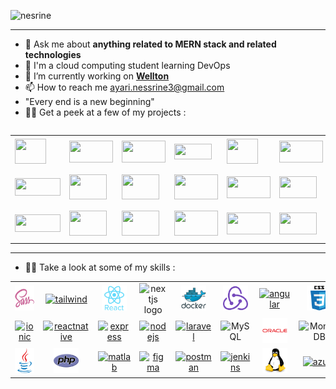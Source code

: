 

  <a >   <img src="https://readme-typing-svg.herokuapp.com/?font=Caveat&size=36&color=48CDDC&center=true&vCenter=true&lines=Hi+👋%2C+I%27m+Nesrine+Ayari;💻+I%27m+a+Full+stack+developer;" alt="nesrine" /></a>

   

<p/>




<hr widht="100%">


 - 💬 Ask me about **anything related to MERN stack and related technologies**
 -  🌱 I'm a cloud computing student learning DevOps
 - 🔭 I’m currently working on <strong style="color:red;">[Wellton](https://www.wellton-consulting.com/)</strong>
 - 📫 How to reach me ayari.nessrine3@gmail.com
 - "Every end is a new beginning"
 - 👨‍💻 Get a peek at a few of my projects :
<table style="width:100%" align="left">

 <tr>
 <td colspan="10" align="left"> <a href="https://www.welldup.com/" onclick="window.open(this.href, '_blank'); return false;">
           <img src="https://www.welldup.com/assets/icons/logo-menu.webp" width="50" height="40"/>
          </a></td>





 
   <td colspan="10" align="left"> <a href="https://lightslategray-nightingale-538581.hostingersite.com/" onclick="window.open(this.href, '_blank'); return false;">
           <img src="https://lightslategray-nightingale-538581.hostingersite.com/assets/icons/logo-footer.webp" width="70"  height="35"/>
          </a></td>   


 <td colspan="10" align="left"> <a href="https://ab-pro.fr/" onclick="window.open(this.href, '_blank'); return false;">
           <img src="https://ab-pro.fr/assets/images/logo.webp" width="70"  height="35"/>
          </a></td>


 <td colspan="10" align="left"> <a href="https://www.mesmurs.fr/" onclick="window.open(this.href, '_blank'); return false;">
           <img src="https://www.mesmurs.fr/assets/images/MesMures-logo.webp" width="60" height="25"/>
          </a></td>




     
<td colspan="10" align="left"> <a href="https://www.mur-et-tremie.com/" onclick="window.open(this.href, '_blank'); return false;">
           <img src="https://www.mur-et-tremie.com/assets/images/logo-mur-et-remie.webp" width="50" height="40"/>
          </a></td>






      

  <td colspan="10" align="left"> <a href="https://yellow-lobster-107594.hostingersite.com/" onclick="window.open(this.href, '_blank'); return false;">
           <img src="https://yellow-lobster-107594.hostingersite.com/assets/icons/logo.webp" width="70"  height="35"/>
          </a></td>
<td colspan="10" align="left"> <a href="https://www.gex-batiment.com/" onclick="window.open(this.href, '_blank'); return false;">
           <img src="https://www.gex-batiment.com/assets/icons/gex.webp" width="60"  height="35"/>
          </a></td>


<td colspan="10" align="left"> <a href="https://eneahome.com" onclick="window.open(this.href, '_blank'); return false;">
           <img src="https://www.eneahome.com/icons/logo.webp" width="60" height="40"/>
          </a></td>      
  <td colspan="10" align="left"> <a href="https://www.ab-engineering.fr/" onclick="window.open(this.href, '_blank'); return false;">
           <img src="https://www.ab-engineering.fr/assets/logo.webp" width="40" align="center" height="50"/>
          </a></td> 
        
  </tr>
  
   <tr>
 
       
 <td colspan="10" align="left"> <a href="https://global-reno.com/" onclick="window.open(this.href, '_blank'); return false;">
        <img src="https://www.global-reno.com/assets/reno-global-logo.webp" width="73" height="28"/>
          </a></td> 

  
 
  <td colspan="10" align="left"> <a href="https://www.giovanni-juvara.com/" onclick="window.open(this.href, '_blank'); return false;">
           <img src="https://www.giovanni-juvara.com/assets/images/logofooter.webp" width="60" height="40"/>
          </a></td>   


 <td colspan="10" align="left"><a href="https://agexis.com/" onclick="window.open(this.href, '_blank'); return false;">
        <img src="https://agexis.com/assets/icons/logo-agex.webp" width="60" height="40"/>
    </a>   </td>
  <td colspan="10" align="left"><a href="https://www.wellton-consulting.com/" onclick="window.open(this.href, '_blank'); return false;">
        <img src="https://www.wellton-consulting.com/assets/icons/footer-logo.webp" width="70" height="40"/>
    </a></td>
        

  
  <td colspan="10" align="left"> <a href="https://www.finky-consulting.com/" onclick="window.open(this.href, '_blank'); return false;">
           <img src="https://www.finky-consulting.com/assets/icons/logo-menu.webp" width="70"  height="35"/>
          </a></td>

 <td colspan="10" align="left"> <a href="https://www.inchaate.com/" onclick="window.open(this.href, '_blank'); return false;">
           <img src="https://www.inchaate.com/assets/icons/inchaate-logo.webp" width="60"  height="35"/>
          </a></td>

  <td colspan="10" align="left"> <a href="https://www.open-mur.com/" onclick="window.open(this.href, '_blank'); return false;">
           <img src="https://www.open-mur.com/assets/logo-op.webp" width="60"  height="50"/>
          </a></td>
 
  <td colspan="10" align="left"> <a href="https://www.structural-metal.com/" onclick="window.open(this.href, '_blank'); return false;">
           <img src="https://www.structural-metal.com/images/logo.webp" width="70"  height="50"/>
          </a></td>

  <td colspan="10" align="left"> <a href="https://mur-mur.fr/" onclick="window.open(this.href, '_blank'); return false;">
           <img src="https://www.mur-mur.fr/assets/icons/mur-mur-logo.webp" width="70"  height="50"/>
          </a></td>

   
  </tr> 
  
  
  
  
  <tr>
 
       
 <td colspan="10" align="left"> <a href="https://1001-architectures.fr/" onclick="window.open(this.href, '_blank'); return false;">
        <img src="https://1001-architectures.fr/wp-content/uploads/2023/05/logo-1001.png" width="73" height="28"/>
          </a></td> 

  
 
  <td colspan="10" align="left"> <a href="https://www.giovanni-juvara.com/" onclick="window.open(this.href, '_blank'); return false;">
           <img src="https://www.giovanni-juvara.com/assets/images/logofooter.webp" width="60" height="40"/>
          </a></td>   


 <td colspan="10" align="left"><a href="https://agexis.com/" onclick="window.open(this.href, '_blank'); return false;">
        <img src="https://agexis.com/assets/icons/logo-agex.webp" width="60" height="40"/>
    </a>   </td>
  <td colspan="10" align="left"><a href="https://www.wellton-consulting.com/" onclick="window.open(this.href, '_blank'); return false;">
        <img src="https://www.wellton-consulting.com/assets/icons/footer-logo.webp" width="70" height="40"/>
    </a></td>
        

  
  <td colspan="10" align="left"> <a href="https://www.finky-consulting.com/" onclick="window.open(this.href, '_blank'); return false;">
           <img src="https://www.finky-consulting.com/assets/icons/logo-menu.webp" width="70"  height="35"/>
          </a></td>

 <td colspan="10" align="left"> <a href="https://www.inchaate.com/" onclick="window.open(this.href, '_blank'); return false;">
           <img src="https://www.inchaate.com/assets/icons/inchaate-logo.webp" width="60"  height="35"/>
          </a></td>

  <td colspan="10" align="left"> <a href="https://www.open-mur.com/" onclick="window.open(this.href, '_blank'); return false;">
           <img src="https://www.open-mur.com/assets/logo-op.webp" width="60"  height="50"/>
          </a></td>
 
  <td colspan="10" align="left"> <a href="https://www.structural-metal.com/" onclick="window.open(this.href, '_blank'); return false;">
           <img src="https://www.structural-metal.com/images/logo.webp" width="70"  height="50"/>
          </a></td>

  <td colspan="10" align="left"> <a href="https://mur-mur.fr/" onclick="window.open(this.href, '_blank'); return false;">
           <img src="https://www.mur-mur.fr/assets/icons/mur-mur-logo.webp" width="70"  height="50"/>
          </a></td>

   
  </tr> 
      
 
  
  </table>




<hr width="100%">

 - 👨‍💻 Take a look at some of my skills :

<table style="width:100%" align="center">

  <tr>
   
  <td align="center" >
   <a href="https://sass-lang.com" target="_blank" rel="noreferrer" title="sass">
        <img src="https://raw.githubusercontent.com/devicons/devicon/master/icons/sass/sass-original.svg" alt="sass" width="40" height="40"/>
      </a>
    </td>
    <td align="center">
      <a href="https://tailwindcss.com/" target="_blank" rel="noreferrer" title="Tailwind">
        <img src="https://www.vectorlogo.zone/logos/tailwindcss/tailwindcss-icon.svg" alt="tailwind" width="40" height="40"/>
      </a>
    </td>
    <td align="center" >
    
<img src="https://raw.githubusercontent.com/devicons/devicon/master/icons/react/react-original-wordmark.svg "  title="React" alt="react" width="40" height="40"/>
      
 </td>
  
 <td align="center">
      <img src="https://cdn.jsdelivr.net/gh/devicons/devicon/icons/nextjs/nextjs-original.svg" height="40" alt="nextjs logo"  title="Nextjs"/>
    </td>
     <td align="center" >  <a href="https://www.docker.com/" target="_blank"  title="Docker" rel="noreferrer"> <img src="https://raw.githubusercontent.com/devicons/devicon/master/icons/docker/docker-original-wordmark.svg" alt="docker" width="40" height="40"/> </a>
     </td>
    <td align="center" >
      <a href="https://redux.js.org" target="_blank" rel="noreferrer">
        <img src="https://raw.githubusercontent.com/devicons/devicon/master/icons/redux/redux-original.svg" alt="redux" title="React Redux" width="40" height="40"/>
      </a>
    </td>
    <td align="center" >
      <a href="https://angular.io" target="_blank" rel="noreferrer">
        <img src="https://angular.io/assets/images/logos/angular/angular.svg" alt="angular" width="40" height="40" title="Angular"/>
      </a>
    </td>
  <td align="center" >
      <a href="https://www.w3schools.com/css/" target="_blank" rel="noreferrer">
        <img src="https://raw.githubusercontent.com/devicons/devicon/master/icons/css3/css3-original-wordmark.svg" alt="css3" title="css" width="40" height="40"/>
      </a>
    </td>

   <td align="center" >
      <a href="https://getbootstrap.com" target="_blank" rel="noreferrer">
        <img src="https://raw.githubusercontent.com/devicons/devicon/master/icons/bootstrap/bootstrap-plain-wordmark.svg" alt="bootstrap" title="Bootstrap" width="40" height="40"/>
      </a>
    </td>
         <td align="center" >
      <a href="https://www.w3.org/html/" target="_blank" rel="noreferrer">
        <img src="https://raw.githubusercontent.com/devicons/devicon/master/icons/html5/html5-original-wordmark.svg" alt="html5" title="html" width="40" height="40"/>
      </a>
    </td>
    <td align="center">
      <a href="https://developer.mozilla.org/en-US/docs/Web/JavaScript" target="_blank" rel="noreferrer">
        <img src="https://raw.githubusercontent.com/devicons/devicon/master/icons/javascript/javascript-original.svg" alt="javascript" title="Javascript" width="40" height="40"/>
      </a>
    </td>
    <td align="center" >
      <a href="https://www.typescriptlang.org/" target="_blank" rel="noreferrer">
        <img src="https://raw.githubusercontent.com/devicons/devicon/master/icons/typescript/typescript-original.svg" alt="typescript" title="Typescript" width="40" height="40"/>
      </a>
    </td>
  </tr>

  <tr>
 <td align="center" >
      <a href="https://ionicframework.com" target="_blank" rel="noreferrer">
        <img src="https://upload.wikimedia.org/wikipedia/commons/d/d1/Ionic_Logo.svg" alt="ionic" title="Ionic" width="80" height="40"/>
      </a>
    </td>
    <td align="center">
      <a href="https://reactnative.dev/" target="_blank" rel="noreferrer">
        <img src="https://reactnative.dev/img/header_logo.svg" alt="reactnative" title="React native" width="35" height="40"/>
      </a>
    </td>
    <td align="center" >
      <a href="https://reactnative.dev/" target="_blank" rel="noreferrer">
        <img src="https://media.licdn.com/dms/image/D4E12AQEBg943ptCYpg/article-cover_image-shrink_720_1280/0/1686391647921?e=2147483647&v=beta&t=sTfwUvcIfW7Fuby7hMluDfuRJK3HfYMMWc2SyZR7-GA" title="express js" alt="express" height="43"/>
      </a>
    </td>
    <td align="center" >
      <a href="https://reactnative.dev/" target="_blank" rel="noreferrer">
        <img src="https://avatars.githubusercontent.com/nodejs" alt="nodejs" title="Nodejs" height="45"/>
      </a>
    </td>
    <td align="center" "  >
      <a href="https://reactnative.dev/" target="_blank" rel="noreferrer">
        <img src="https://laravel.com/img/logomark.min.svg" alt="laravel" height="45" title="Laravel"/>
      </a>
    </td>

 <td align="center">
      <img src="https://www.mysql.com/common/logos/mysql-logo.svg?v2" alt="MySQL" height="40" title="MySQL"/>
    </td>
       <td align="center" >
    <img src="https://raw.githubusercontent.com/devicons/devicon/master/icons/oracle/oracle-original.svg" alt="oracle" width="40" title="Oracle" />
    </td>
       <td align="center">
      <img src="https://cdn.worldvectorlogo.com/logos/mongodb-icon-2.svg" alt="MongoDB"  width="40" title="MongoDB" />
    </td>
 <td align="center">
      <a href="https://www.python.org" target="_blank" rel="noreferrer">
        <img src="https://raw.githubusercontent.com/devicons/devicon/master/icons/python/python-original.svg" alt="python" title="python" width="40" height="40"/>
      </a>
    </td>
    <td align="center">
      <a href="https://www.w3schools.com/cs/" target="_blank" rel="noreferrer">
        <img src="https://raw.githubusercontent.com/devicons/devicon/master/icons/csharp/csharp-original.svg" alt="csharp" title="C#" width="40" height="40"/>
      </a>
    </td>
 
 <td align="center" >
      <a href="https://www.cprogramming.com/" target="_blank" rel="noreferrer">
        <img src="https://raw.githubusercontent.com/devicons/devicon/master/icons/c/c-original.svg" alt="c" title="C" width="40" height="40"/>
      </a>
    </td>
    <td align="center">
      <a href="https://www.w3schools.com/cpp/" target="_blank" rel="noreferrer">
        <img src="https://raw.githubusercontent.com/devicons/devicon/master/icons/cplusplus/cplusplus-original.svg" alt="cplusplus" title="C++" width="40" height="40"/>
      </a>
    </td>

</tr>

  <tr>
  

 <td align="center" >
      <a href="https://www.java.com" target="_blank" rel="noreferrer">
        <img src="https://raw.githubusercontent.com/devicons/devicon/master/icons/java/java-original.svg" alt="java" width="40" title="Java" height="40"/>
      </a>
    </td>
    <td align="center">
      <a href="https://www.php.net" target="_blank" rel="noreferrer">
        <img src="https://raw.githubusercontent.com/devicons/devicon/master/icons/php/php-original.svg" alt="php" title="php" width="40" height="40"/>
      </a>
    </td>
    <td align="center">
      <a href="https://www.mathworks.com/" target="_blank" rel="noreferrer">
        <img src="https://upload.wikimedia.org/wikipedia/commons/2/21/Matlab_Logo.png" alt="matlab" title="Matlab" width="40" height="40"/>
      </a>
    </td>
    <td align="center" >
      <a href="https://www.figma.com/" target="_blank" rel="noreferrer">
        <img src="https://www.vectorlogo.zone/logos/figma/figma-icon.svg" alt="figma" width="40" title="Figme" height="40"/>
      </a>
    </td>
    <td align="center" >
      <a href="https://postman.com" target="_blank" rel="noreferrer">
        <img src="https://www.vectorlogo.zone/logos/getpostman/getpostman-icon.svg" alt="postman" width="40" title="Postman" height="40"/>
      </a>
    </td>
    <td align="center" >
     <a href="https://www.jenkins.io" target="_blank" rel="noreferrer"> <img src="https://www.vectorlogo.zone/logos/jenkins/jenkins-icon.svg" alt="jenkins" title="Jenkins" width="40" height="40"/> </a>
    </td>
 <td align="center" >
      <a href="https://www.linux.org/" target="_blank" rel="noreferrer">
        <img src="https://raw.githubusercontent.com/devicons/devicon/master/icons/linux/linux-original.svg"  title="Linux" alt="linux" width="40" height="40"/>
      </a>
    </td>

 <td align="center"  ><a href="https://azure.microsoft.com/en-in/" target="_blank" rel="noreferrer"> <img src="https://www.vectorlogo.zone/logos/microsoft_azure/microsoft_azure-icon.svg" title="Azure" alt="azure" width="40" height="40"/> </a></td>
<td align="center"  ><a href="https://aws.amazon.com" target="_blank" rel="noreferrer"> <img src="https://raw.githubusercontent.com/devicons/devicon/master/icons/amazonwebservices/amazonwebservices-original-wordmark.svg" alt="aws" width="40" title="AWS"
       height="40"/> </a></td>
        <td align="center"  ><a href="https://www.redhat.com/fr" target="_blank" rel="noreferrer"> <img title="Redhat" src="https://static.redhat.com/libs/redhat/brand-assets/2/corp/logo--on-dark.svg" alt="azure" width="60" height="30"/> </a></td>
        <td align="center"  ><a href="https://kubernetes.io" target="_blank" rel="noreferrer"> <img title="Kubernetes" src="https://www.vectorlogo.zone/logos/kubernetes/kubernetes-icon.svg"  alt="kubernetes" width="40" height="40"/> </a> </td>
         <td align="center">
      <a href="https://www.arduino.cc/" target="_blank" rel="noreferrer">
        <img src="https://cdn.worldvectorlogo.com/logos/arduino-1.svg" alt="arduino" title="Arduino" width="40" height="40"/>
      </a>
</td>
 </tr>

</table>



